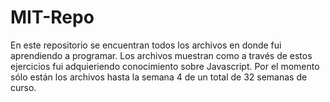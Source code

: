 # MIT-Repo

En este repositorio se encuentran todos los archivos en donde fui aprendiendo a programar.
Los archivos muestran como a través de estos ejercicios fui adquieriendo conocimiento sobre Javascript.
Por el momento sólo están los archivos hasta la semana 4 de un total de 32 semanas de curso.
